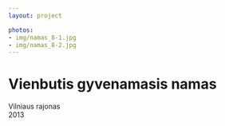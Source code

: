 ```yaml
---
layout: project

photos:
- img/namas_8-1.jpg
- img/namas_8-2.jpg
---
```

<div class="text-container">
  <h1>Vienbutis gyvenamasis namas</h1>
  <p>Vilniaus rajonas<br/>2013</p>
</div>
